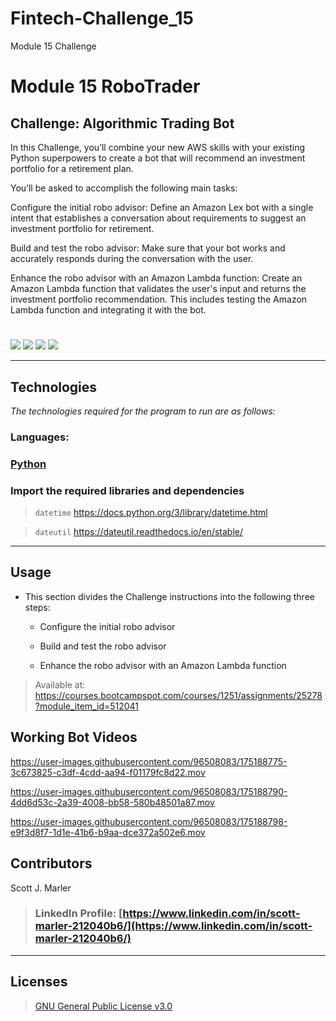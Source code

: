 # Fintech-Challenge_15
Module 15 Challenge



# Module 15 RoboTrader


## Challenge: Algorithmic Trading Bot

In this Challenge, you’ll combine your new AWS skills with your existing Python superpowers to create a bot that will recommend an investment portfolio for a retirement plan.

You’ll be asked to accomplish the following main tasks:

Configure the initial robo advisor: Define an Amazon Lex bot with a single intent that establishes a conversation about requirements to suggest an investment portfolio for retirement.

Build and test the robo advisor: Make sure that your bot works and accurately responds during the conversation with the user.

Enhance the robo advisor with an Amazon Lambda function: Create an Amazon Lambda function that validates the user's input and returns the investment portfolio recommendation. This includes testing the Amazon Lambda function and integrating it with the bot.



     

#
[<img src="https://img.shields.io/badge/language-Python-orange.svg?logo=LOGO">](https://www.python.org/)
[<img src="https://img.shields.io/badge/platform-dev-orange.svg?logo=LOGO">](<LINK>)
[<img src="https://img.shields.io/badge/libraries-2-orange.svg?logo=LOGO">](<LINK>)
[<img src="https://img.shields.io/badge/license-GNU General Public License v3.0-blue.svg?logo=LOGO">](COPYING.txt)


---

## Technologies

*The technologies required for the program to run are as follows:*

### Languages:   

### [Python](python.org)

### Import the required libraries and dependencies

>`datetime`           https://docs.python.org/3/library/datetime.html

>`dateutil`           https://dateutil.readthedocs.io/en/stable/













---

## Usage


* This section divides the Challenge instructions into the following three steps:

    * Configure the initial robo advisor

    * Build and test the robo advisor

    * Enhance the robo advisor with an Amazon Lambda function


>
> Available at:
https://courses.bootcampspot.com/courses/1251/assignments/25278?module_item_id=512041


## Working Bot Videos



https://user-images.githubusercontent.com/96508083/175188775-3c673825-c3df-4cdd-aa94-f01179fc8d22.mov




https://user-images.githubusercontent.com/96508083/175188790-4dd6d53c-2a39-4008-bb58-580b48501a87.mov




https://user-images.githubusercontent.com/96508083/175188798-e9f3d8f7-1d1e-41b6-b9aa-dce372a502e6.mov




## Contributors

Scott J. Marler


> ### LinkedIn Profile:     [https://www.linkedin.com/in/scott-marler-212040b6/](https://www.linkedin.com/in/scott-marler-212040b6/)



---

## Licenses

> [GNU General Public License v3.0](COPYING.txt)
